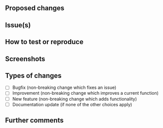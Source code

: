 <!-- This is a pull request template, you do not need to uncomment or remove the comments, they won't show up in the PR text. -->
## Proposed changes
<!-- Describe the big picture of your changes here to communicate to the maintainers why we should accept this pull request. If it fixes a bug or resolves a feature request, be sure to link to that issue below. -->

## Issue(s)
<!-- Link the issues being closed by or related to this PR. For example, you can use #594 if this PR closes issue number 594 -->

## How to test or reproduce
<!-- Mention how you would reproduce the bug if not mentioned on the issue page already. Also mention which screens are going to have the changes if applicable -->

## Screenshots

## Types of changes
<!-- What types of changes does your code introduce to Rocket.Chat? -->
<!-- Put an `x` in the boxes that apply -->

- [ ] Bugfix (non-breaking change which fixes an issue)
- [ ] Improvement (non-breaking change which improves a current function)
- [ ] New feature (non-breaking change which adds functionality)
- [ ] Documentation update (if none of the other choices apply)

## Further comments
<!-- If this is a relatively large or complex change, kick off the discussion by explaining why you chose the solution you did and what alternatives you considered, etc... -->